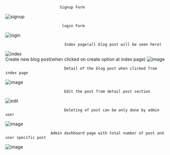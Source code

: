 

                            Signup Form
![signup](https://user-images.githubusercontent.com/29432131/30785338-45fcf44c-a183-11e7-9550-fdd0b67879d6.PNG)

                             login Form
![login](https://user-images.githubusercontent.com/29432131/30785353-703dce2a-a183-11e7-8d09-2cbc966e2bd3.PNG)

                              Index page(all blog post will be seen here)
![index](https://user-images.githubusercontent.com/29432131/30785476-c3a3e38c-a184-11e7-89b4-639e0193aa1f.PNG)                              
                              Create new blog post(when clicked on create option at index page)
![image](https://user-images.githubusercontent.com/29432131/30785523-6e78167a-a185-11e7-8344-9e712fe211a1.png)

                              Detail of the blog post when clicked from index page
![image](https://user-images.githubusercontent.com/29432131/30785487-f58cedc6-a184-11e7-8a41-7a1719321999.png)

                              Edit the post from detail post section
![edit](https://user-images.githubusercontent.com/29432131/30785433-3981e352-a184-11e7-8731-64dca1ae21e2.PNG)

                              Deleting of post can be only done by admin user
![image](https://user-images.githubusercontent.com/29432131/30785448-6e354490-a184-11e7-84d7-c141533702f4.png)

                        Admin dashboard page with total number of post and user specific post  
![image](https://user-images.githubusercontent.com/29432131/30868110-5d04784e-a2fb-11e7-93bd-d7248bf2e62b.png)

                        
                              
